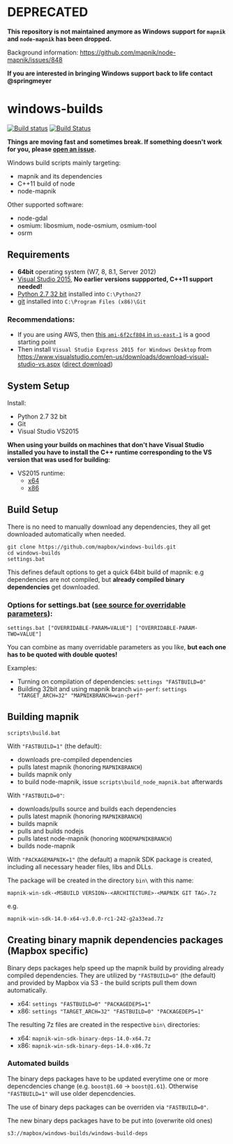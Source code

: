 # DEPRECATED

**This repository is not maintained anymore as Windows support for `mapnik` and `node-mapnik` has been dropped.**

Background information: https://github.com/mapnik/node-mapnik/issues/848

**If you are interested in bringing Windows support back to life contact @springmeyer**

windows-builds
===================

[![Build status](https://ci.appveyor.com/api/projects/status/5bgyk71sbsg58n77?svg=true)](https://ci.appveyor.com/project/Mapbox/windows-builds)
[![Build Status](https://travis-ci.org/mapbox/windows-builds.svg?branch=master)](https://travis-ci.org/mapbox/windows-builds)

**Things are moving fast and sometimes break.
If something doesn't work for you, please [open an issue](https://github.com/mapbox/windows-builds/issues/new).**

Windows build scripts mainly targeting:
* mapnik and its dependencies
* C++11 build of node
* node-mapnik

Other supported software:
* node-gdal
* osmium: libosmium, node-osmium, osmium-tool
* osrm

## Requirements

 - __64bit__ operating system (W7, 8, 8.1, Server 2012)
 - [Visual Studio 2015](https://www.visualstudio.com/en-us/downloads/download-visual-studio-vs.aspx), **No earlier versions suppported, C++11 support needed!**
 - [Python 2.7 32 bit](https://www.python.org/downloads/windows/) installed into `C:\Python27`
 - [git](https://msysgit.github.io/) installed into `C:\Program Files (x86)\Git`

### Recommendations:

 - If you are using AWS, then [this `ami-6f2cf804` in `us-east-1`](https://aws.amazon.com/marketplace/ordering?productId=6880e80b-b23d-4689-877e-02e40bdfe170&ref_=dtl_psb_continue&region=us-east-1) is a good starting point
 - Then install `Visual Studio Express 2015 for Windows Desktop` from https://www.visualstudio.com/en-us/downloads/download-visual-studio-vs.aspx ([direct download](http://download.microsoft.com/download/D/E/5/DE5263E9-A58D-469A-BA16-14786E2E2B1C/wdexpress_full.exe))

## System Setup

Install:

 - Python 2.7 32 bit
 - Git
 - Visual Studio VS2015

**When using your builds on machines that don't have Visual Studio installed you have to install the C++ runtime corresponding to the VS version that was used for building:**
* VS2015 runtime:
  * [x64](<https://mapbox.s3.amazonaws.com/windows-builds/visual-studio-runtimes/vcredist-VS2015/vc_redist.x64.exe>)
  * [x86](<https://mapbox.s3.amazonaws.com/windows-builds/visual-studio-runtimes/vcredist-VS2015/vc_redist.x86.exe>)

## Build Setup

There is no need to manually download any dependencies, they all get downloaded automatically when needed.


```
git clone https://github.com/mapbox/windows-builds.git
cd windows-builds
settings.bat
```

This defines default options to get a quick 64bit build of mapnik: e.g dependencies are not compiled, but **already compiled binary dependencies** get downloaded.

### Options for settings.bat ([see source for overridable parameters](/settings.bat)):

    settings.bat ["OVERRIDABLE-PARAM=VALUE"] ["OVERRIDABLE-PARAM-TWO=VALUE"]

You can combine as many overridable parameters as you like, **but each one has to be quoted with double quotes!**

Examples:
* Turning on compilation of dependencies: `settings "FASTBUILD=0"`
* Building 32bit and using mapnik branch `win-perf`: `settings "TARGET_ARCH=32" "MAPNIKBRANCH=win-perf"`


## Building mapnik

    scripts\build.bat

With `"FASTBUILD=1"` (the default):
* downloads pre-compiled dependencies
* pulls latest mapnik (honoring `MAPNIKBRANCH`)
* builds mapnik only
* to build node-mapnik, issue `scripts\build_node_mapnik.bat` afterwards

With `"FASTBUILD=0"`:
* downloads/pulls source and builds each dependencies
* pulls latest mapnik (honoring `MAPNIKBRANCH`)
* builds mapnik
* pulls and builds nodejs
* pulls latest node-mapnik (honoring `NODEMAPNIKBRANCH`)
* builds node-mapnik

With `"PACKAGEMAPNIK=1"` (the default) a mapnik SDK package is created, including all necessary header files, libs and DLLs.

The package will be created in the directory `bin\` with this name:

    mapnik-win-sdk-<MSBUILD VERSION>-<ARCHITECTURE>-<MAPNIK GIT TAG>.7z

 e.g.

    mapnik-win-sdk-14.0-x64-v3.0.0-rc1-242-g2a33ead.7z

## Creating binary mapnik dependencies packages (Mapbox specific)

Binary deps packages help speed up the mapnik build by providing already compiled dependencies. They are utilized by `"FASTBUILD=0"` (the default) and provided by Mapbox via S3 - the build scripts pull them down automatically.

* x64: `settings "FASTBUILD=0" "PACKAGEDEPS=1"`
* x86: `settings "TARGET_ARCH=32" "FASTBUILD=0" "PACKAGEDEPS=1"`

The resulting 7z files are created in the respective `bin\` directories:
* x64: `mapnik-win-sdk-binary-deps-14.0-x64.7z`
* x86: `mapnik-win-sdk-binary-deps-14.0-x86.7z`

### Automated builds

The binary deps packages have to be updated everytime one or more depencdencies change
(e.g. `boost@1.60` -> `boost@1.61`).
Otherwise `"FASTBUILD=1"` will use older depencdencies.

The use of binary deps packages can be overriden via `"FASTBUILD=0"`.

The new binary deps packages have to be put into (overwrite old ones)
```
s3://mapbox/windows-builds/windows-build-deps
```
